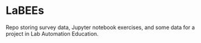 # LaBEEs
Repo storing survey data, Jupyter notebook exercises, and some data for a project in Lab Automation Education.
